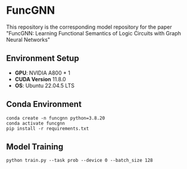 # FuncGNN
This repository is the corresponding model repository for the paper "FuncGNN: Learning Functional Semantics of Logic Circuits with Graph Neural Networks"



## Environment Setup

- **GPU**: NVIDIA A800 * 1
- **CUDA Version** 11.8.0
- **OS**: Ubuntu 22.04.5 LTS  

## Conda Environment

```
conda create -n funcgnn python=3.8.20
conda activate funcgnn
pip install -r requirements.txt
```

## Model Training

```
python train.py --task prob --device 0 --batch_size 128 
```

